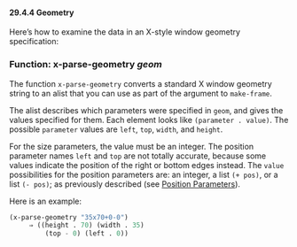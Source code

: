 

#### 29.4.4 Geometry

Here’s how to examine the data in an X-style window geometry specification:

### Function: **x-parse-geometry** *geom*

The function `x-parse-geometry` converts a standard X window geometry string to an alist that you can use as part of the argument to `make-frame`.

The alist describes which parameters were specified in `geom`, and gives the values specified for them. Each element looks like `(parameter . value)`. The possible `parameter` values are `left`, `top`, `width`, and `height`.

For the size parameters, the value must be an integer. The position parameter names `left` and `top` are not totally accurate, because some values indicate the position of the right or bottom edges instead. The `value` possibilities for the position parameters are: an integer, a list `(+ pos)`, or a list `(- pos)`; as previously described (see [Position Parameters](Position-Parameters.html)).

Here is an example:

```lisp
(x-parse-geometry "35x70+0-0")
     ⇒ ((height . 70) (width . 35)
         (top - 0) (left . 0))
```
